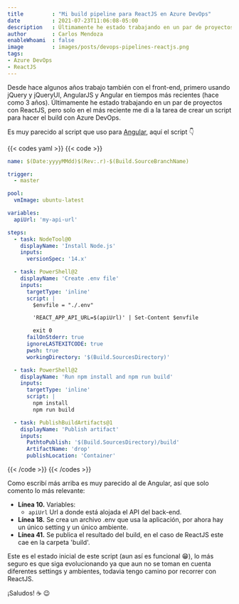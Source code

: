 ```yaml
---
title         : "Mi build pipeline para ReactJS en Azure DevOps"
date          : 2021-07-23T11:06:08-05:00
description   : Últimamente he estado trabajando en un par de proyectos con ReactJS, pero solo en el más reciente me di a la tarea de crear un script para hacer el deployment con Azure DevOps.
author        : Carlos Mendoza
enableWhoami  : false
image         : images/posts/devops-pipelines-reactjs.png
tags:
- Azure DevOps
- ReactJS
---
```


Desde hace algunos años trabajo también con el front-end, primero usando jQuery y jQueryUI, AngularJS y Angular en tiempos más recientes (hace como 3 años).
Últimamente he estado trabajando en un par de proyectos con ReactJS, pero solo en el más reciente me di a la tarea de crear un script para hacer el build con Azure DevOps.

Es muy parecido al script que uso para [Angular](/posts/mi-build-pipeline-para-angular-en-azuredevops), aquí el script 👇

{{< codes yaml >}}
  {{< code >}}

  ```yaml
  name: $(Date:yyyyMMdd)$(Rev:.r)-$(Build.SourceBranchName)

  trigger:
    - master

  pool:
    vmImage: ubuntu-latest

  variables:
    apiUrl: 'my-api-url'

  steps:
    - task: NodeTool@0
      displayName: 'Install Node.js'
      inputs:
        versionSpec: '14.x'

    - task: PowerShell@2
      displayName: 'Create .env file'
      inputs:
        targetType: 'inline'
        script: |
          $envfile = "./.env"

          'REACT_APP_API_URL=$(apiUrl)' | Set-Content $envfile

          exit 0
        failOnStderr: true
        ignoreLASTEXITCODE: true
        pwsh: true
        workingDirectory: '$(Build.SourcesDirectory)'

    - task: PowerShell@2
      displayName: 'Run npm install and npm run build'
      inputs:
        targetType: 'inline'
        script: |
          npm install
          npm run build

    - task: PublishBuildArtifacts@1
      displayName: 'Publish artifact'
      inputs:
        PathtoPublish: '$(Build.SourcesDirectory)/build'
        ArtifactName: 'drop'
        publishLocation: 'Container'
  ```

  {{< /code >}}
{{< /codes >}}

Como escribí más arriba es muy parecido al de Angular, así que solo comento lo más relevante:

- **Línea 10.** Variables:
    - `apiUrl` Url a donde está alojada el API del back-end.
- **Línea 18.** Se crea un archivo .env que usa la aplicación, por ahora hay un único setting y un único ambiente.
- **Línea 41.** Se publica el resultado del build, en el caso de ReactJS este cae en la carpeta 'build'.

Este es el estado inicial de este script (aun así es funcional 😁), lo más seguro es que siga evolucionando ya que aun no se toman en cuenta diferentes settings y ambientes, todavia tengo camino por recorrer con ReactJS.

¡Saludos! ☕ 😉
